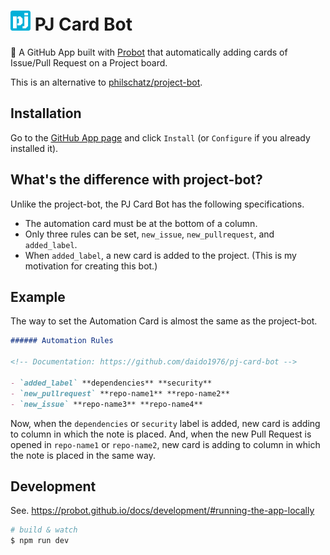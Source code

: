 # <img src='assets/pj-card-bot-192x192.png' width='32' alt='pj-icon'> PJ Card Bot

🤖 A GitHub App built with [Probot](https://github.com/probot/probot) that automatically adding cards of Issue/Pull Request on a Project board.

This is an alternative to [philschatz/project-bot](https://github.com/philschatz/project-bot).

## Installation

Go to the [GitHub App page](https://github.com/apps/pj-card-bot) and click `Install` (or `Configure` if you already installed it).

## What's the difference with project-bot?

Unlike the project-bot, the PJ Card Bot has the following specifications.

- The automation card must be at the bottom of a column.
- Only three rules can be set, `new_issue`, `new_pullrequest`, and `added_label`.
- When `added_label`, a new card is added to the project. (This is my motivation for creating this bot.)

## Example

The way to set the Automation Card is almost the same as the project-bot.

```md
###### Automation Rules

<!-- Documentation: https://github.com/daido1976/pj-card-bot -->

- `added_label` **dependencies** **security**
- `new_pullrequest` **repo-name1** **repo-name2**
- `new_issue` **repo-name3** **repo-name4**
```

Now, when the `dependencies` or `security` label is added, new card is adding to column in which the note is placed.
And, when the new Pull Request is opened in `repo-name1` or `repo-name2`, new card is adding to column in which the note is placed in the same way.

## Development

See. https://probot.github.io/docs/development/#running-the-app-locally

```sh
# build & watch
$ npm run dev
```

